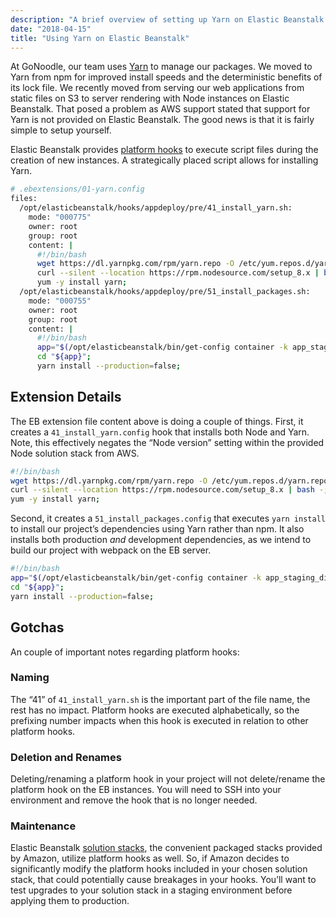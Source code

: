 ```yaml
---
description: "A brief overview of setting up Yarn on Elastic Beanstalk."
date: "2018-04-15"
title: "Using Yarn on Elastic Beanstalk"
---
```


At GoNoodle, our team uses [Yarn](https://yarnpkg.com/) to manage our packages. We moved to Yarn from npm for improved install speeds and the deterministic benefits of its lock file.
We recently moved from serving our web applications from static files on S3 to server rendering with Node instances on Elastic Beanstalk. That posed a problem as AWS support stated that support for Yarn is not provided on Elastic Beanstalk. The good news is that it is fairly simple to setup yourself.

<span id="end-excerpt" class="hidden" aria-hidden="true"></span>

Elastic Beanstalk provides [platform hooks](https://docs.aws.amazon.com/elasticbeanstalk/latest/dg/custom-platform-hooks.html) to execute script files during the creation of new instances. A strategically placed script allows for installing Yarn.

```bash
# .ebextensions/01-yarn.config
files:
  /opt/elasticbeanstalk/hooks/appdeploy/pre/41_install_yarn.sh:
    mode: "000775"
    owner: root
    group: root
    content: |
      #!/bin/bash
      wget https://dl.yarnpkg.com/rpm/yarn.repo -O /etc/yum.repos.d/yarn.repo;
      curl --silent --location https://rpm.nodesource.com/setup_8.x | bash -;
      yum -y install yarn;
  /opt/elasticbeanstalk/hooks/appdeploy/pre/51_install_packages.sh:
    mode: "000755"
    owner: root
    group: root
    content: |
      #!/bin/bash
      app="$(/opt/elasticbeanstalk/bin/get-config container -k app_staging_dir)";
      cd "${app}";
      yarn install --production=false;
```

## Extension Details

The EB extension file content above is doing a couple of things. First, it creates a `41_install_yarn.config` hook that installs both Node and Yarn. Note, this effectively negates the “Node version” setting within the provided Node solution stack from AWS.

```bash
#!/bin/bash
wget https://dl.yarnpkg.com/rpm/yarn.repo -O /etc/yum.repos.d/yarn.repo;
curl --silent --location https://rpm.nodesource.com/setup_8.x | bash -;
yum -y install yarn;
```

Second, it creates a `51_install_packages.config` that executes `yarn install` to install our project’s dependencies using Yarn rather than npm. It also installs both production _and_ development dependencies, as we intend to build our project with webpack on the EB server.

```bash
#!/bin/bash
app="$(/opt/elasticbeanstalk/bin/get-config container -k app_staging_dir)";
cd "${app}";
yarn install --production=false;
```

## Gotchas

An couple of important notes regarding platform hooks:

### Naming

The “41” of `41_install_yarn.sh` is the important part of the file name, the rest has no impact. Platform hooks are executed alphabetically, so the prefixing number impacts when this hook is executed in relation to other platform hooks.

### Deletion and Renames

Deleting/renaming a platform hook in your project will not delete/rename the platform hook on the EB instances. You will need to SSH into your environment and remove the hook that is no longer needed.

### Maintenance

Elastic Beanstalk [solution stacks](https://docs.aws.amazon.com/elasticbeanstalk/latest/dg/concepts.platforms.html), the convenient packaged stacks provided by Amazon, utilize platform hooks as well. So, if Amazon decides to significantly modify the platform hooks included in your chosen solution stack, that could potentially cause breakages in your hooks. You’ll want to test upgrades to your solution stack in a staging environment before applying them to production.
